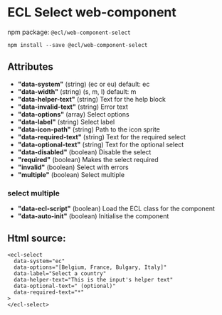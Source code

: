 # ECL Select web-component

npm package: `@ecl/web-component-select`

```shell
npm install --save @ecl/web-component-select
```

## Attributes

- **"data-system"** (string) (ec or eu) default: ec
- **"data-width"** (string) (s, m, l) default: m
- **"data-helper-text"** (string) Text for the help block
- **"data-invalid-text"** (string) Error text
- **"data-options"** (array) Select options
- **"data-label"** (string) Select label
- **"data-icon-path"** (string) Path to the icon sprite
- **"data-required-text"** (string) Text for the required select
- **"data-optional-text"** (string) Text for the optional select
- **"data-disabled"** (boolean) Disable the select
- **"required"** (boolean) Makes the select required
- **"invalid"** (boolean) Select with errors
- **"multiple"** (boolean) Select multiple

### select multiple

- **"data-ecl-script"** (boolean) Load the ECL class for the component
- **"data-auto-init"** (boolean) Initialise the component

## Html source:

<!-- prettier-ignore -->
```twig
<ecl-select  
  data-system="ec"  
  data-options="[Belgium, France, Bulgary, Italy]"  
  data-label="Select a country"  
  data-helper-text="This is the input's helper text"  
  data-optional-text=" (optional)"  
  data-required-text="*"  
>  
</ecl-select>
```
